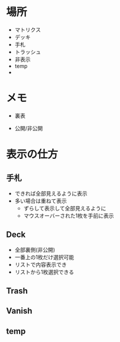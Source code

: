 # 場所
- マトリクス
- デッキ
- 手札
- トラッシュ
- 非表示
- temp
- 

# メモ
* 裏表
- 公開/非公開


# 表示の仕方
## 手札
* できれば全部見えるように表示
* 多い場合は重ねて表示
  * ずらして表示して全部見えるように
  * マウスオーバーされた1枚を手前に表示

## Deck
* 全部裏側(非公開)
* 一番上の1枚だけ選択可能
* リストで内容表示でき
* リストから1枚選択できる

## Trash


## Vanish


## temp